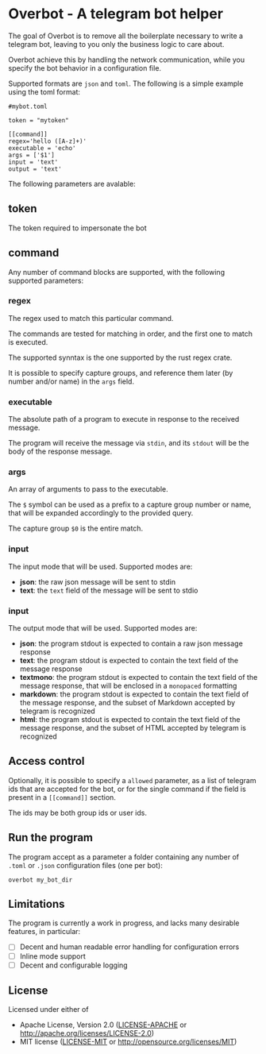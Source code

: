 # Overbot - A telegram bot helper

The goal of Overbot is to remove all the boilerplate necessary to write a telegram bot,
leaving to you only the business logic to care about.

Overbot achieve this by handling the network communication, while you specify the bot behavior in a configuration file.

Supported formats are `json` and `toml`. The following is a simple example using the toml format:

```
#mybot.toml

token = "mytoken"

[[command]]
regex='hello ([A-z]+)'
executable = 'echo'
args = ['$1']
input = 'text'
output = 'text'
```

The following parameters are avalable:

## token

The token required to impersonate the bot

## command

Any number of command blocks are supported, with the following supported parameters:

### regex

The regex used to match this particular command.

The commands are tested for matching in order, and the first one to match is executed.

The supported synntax is the one supported by the rust regex crate.

It is possible to specify capture groups, and reference them later (by number and/or name) in the `args` field.

### executable

The absolute path of a program to execute in response to the received message.

The program will receive the message via `stdin`, and its `stdout` will be the body of the response message.

### args

An array of arguments to pass to the executable.

The `$` symbol can be used as a prefix to a capture group number or name, that will be expanded accordingly to the provided query.

The capture group `$0` is the entire match.

### input

The input mode that will be used. Supported modes are:

- **json**: the raw json message will be sent to stdin
- **text**: the `text` field of the message will be sent to stdio

### input

The output mode that will be used. Supported modes are:

- **json**: the program stdout is expected to contain a raw json message response
- **text**: the program stdout is expected to contain the text field of the message response
- **textmono**: the program stdout is expected to contain the text field of the message response, that will be enclosed in a `monopaced` formatting
- **markdown**: the program stdout is expected to contain the text field of the message response, and the subset of Markdown accepted by telegram is recognized
- **html**: the program stdout is expected to contain the text field of the message response, and the subset of HTML accepted by telegram is recognized

## Access control

Optionally, it is possible to specify a `allowed` parameter, as a list of telegram ids that are accepted for the bot, or for the single command if the field is present in a `[[command]]` section.

The ids may be both group ids or user ids.

## Run the program

The program accept as a parameter a folder containing any number of `.toml` or `.json` configuration files (one per bot):

```
overbot my_bot_dir
```

## Limitations

The program is currently a work in progress, and lacks many desirable features, in particular:

- [ ] Decent and human readable error handling for configuration errors
- [ ] Inline mode support
- [ ] Decent and configurable logging

## License

Licensed under either of

- Apache License, Version 2.0 ([LICENSE-APACHE](LICENSE-APACHE) or http://apache.org/licenses/LICENSE-2.0)
- MIT license ([LICENSE-MIT](LICENSE-MIT) or http://opensource.org/licenses/MIT)
